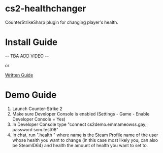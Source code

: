 # cs2-healthchanger
CounterStrikeSharp plugin for changing player's health.

# Install Guide

-- TBA ADD VIDEO --

or

[Written Guide](https://github.com/emmameowss/cs2-healthchanger/blob/main/docs/install-guide.md)

# Demo Guide
1. Launch Counter-Strike 2
2. Make sure Developer Console is enabled (Settings - Game - Enable Developer Console = Yes)
3. In Developer Console type "connect cs2demo.emmameowss.gay; password som.test08"
4. In chat, run ".health <name> <health>" where name is the Steam Profile name of the user whose health you want to change (in this case most likely you, can also be SteamID64) and health the amount of health you want to set to.
